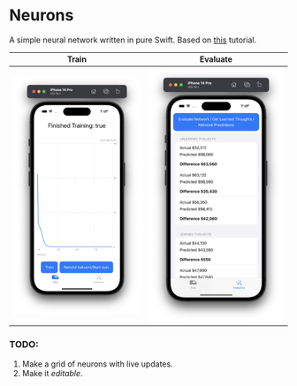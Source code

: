 # Neurons

A simple neural network written in pure Swift. Based on [this](https://www.cephalopod.studio/blog/a-casual-yet-thorough-amp-hands-on-explanation-of-neural-networks-with-swift-swiftui-and-charts) tutorial.

| Train | Evaluate |
|---|---|
|<img alt="example gif" src="Resources/train.png">|<img alt="example gif" src="Resources/evaluate.png">|

### TODO:
1. Make a grid of neurons with live updates.
2. Make it *editable*.
